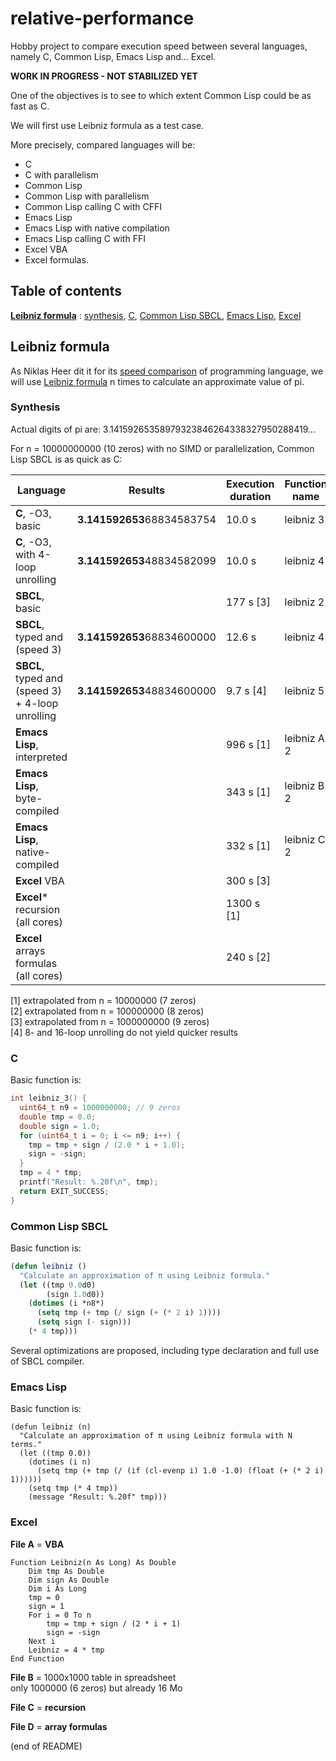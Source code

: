 # relative-performance

Hobby project to compare execution speed between several languages, namely C, Common Lisp, Emacs Lisp and... Excel.

**WORK IN PROGRESS - NOT STABILIZED YET**

One of the objectives is to see to which extent Common Lisp could be as fast as C.

We will first use Leibniz formula as a test case.

More precisely, compared languages will be:  
- C  
- C with parallelism  
- Common Lisp  
- Common Lisp with parallelism  
- Common Lisp calling C with CFFI  
- Emacs Lisp  
- Emacs Lisp with native compilation  
- Emacs Lisp calling C with FFI  
- Excel VBA  
- Excel formulas.


## Table of contents

**[Leibniz formula](#leibniz-formula)** : [synthesis](#synthesis), [C](#c), [Common Lisp SBCL](#common-lisp-sbcl), [Emacs Lisp](#emacs-lisp), [Excel](#excel)

## Leibniz formula

As Niklas Heer dit it for its [speed comparison](https://github.com/niklas-heer/speed-comparison) of programming language, we will use [Leibniz formula](https://en.wikipedia.org/wiki/Leibniz_formula_for_%CF%80) n times to calculate an approximate value of pi.

### Synthesis

Actual digits of pi are: 3.14159265358979323846264338327950288419...

For n = 10000000000 (10 zeros) with no SIMD or parallelization, Common Lisp SBCL is as quick as C:

| Language                                         | Results                    | Execution duration | Function name |
|--------------------------------------------------|----------------------------|--------------------|---------------|
| **C**, -O3, basic                                | **3.141592653**68834583754 | 10.0 s             | leibniz 3     |
| **C**, -O3, with 4-loop unrolling                | **3.141592653**48834582099 | 10.0 s             | leibniz 4     |
| **SBCL**, basic                                  |                            | 177 s [3]          | leibniz 2     |
| **SBCL**, typed and (speed 3)                    | **3.141592653**68834600000 | 12.6 s             | leibniz 4     |
| **SBCL**, typed and (speed 3) + 4-loop unrolling | **3.141592653**48834600000 | 9.7 s [4]          | leibniz 5     |
| **Emacs Lisp**, interpreted                      |                            | 996 s [1]          | leibniz A 2   |
| **Emacs Lisp**, byte-compiled                    |                            | 343 s [1]          | leibniz B 2   |
| **Emacs Lisp**, native-compiled                  |                            | 332 s [1]          | leibniz C 2   |
| **Excel** VBA                                    |                            | 300 s [3]          |               |
| **Excel*** recursion (all cores)                 |                            | 1300 s [1]         |               |
| **Excel** arrays formulas (all cores)            |                            | 240 s [2]          |               |


[1] extrapolated from n = 10000000 (7 zeros)  
[2] extrapolated from n = 100000000 (8 zeros)  
[3] extrapolated from n = 1000000000 (9 zeros)  
[4] 8- and 16-loop unrolling do not yield quicker results

### C

Basic function is:
``` C
int leibniz_3() {
  uint64_t n9 = 1000000000; // 9 zeros
  double tmp = 0.0;
  double sign = 1.0;
  for (uint64_t i = 0; i <= n9; i++) {
    tmp = tmp + sign / (2.0 * i + 1.0);
    sign = -sign;
  }
  tmp = 4 * tmp;
  printf("Result: %.20f\n", tmp);
  return EXIT_SUCCESS;
}
```

### Common Lisp SBCL

Basic function is:

``` lisp
(defun leibniz ()
  "Calculate an approximation of π using Leibniz formula."
  (let ((tmp 0.0d0)
        (sign 1.0d0))
    (dotimes (i *n8*)
      (setq tmp (+ tmp (/ sign (+ (* 2 i) 1))))
      (setq sign (- sign)))
    (* 4 tmp)))
```

Several optimizations are proposed, including type declaration and full use of SBCL compiler.

### Emacs Lisp

Basic function is:

``` elisp
(defun leibniz (n)
  "Calculate an approximation of π using Leibniz formula with N terms."
  (let ((tmp 0.0))
    (dotimes (i n)
      (setq tmp (+ tmp (/ (if (cl-evenp i) 1.0 -1.0) (float (+ (* 2 i) 1))))))
    (setq tmp (* 4 tmp))
    (message "Result: %.20f" tmp)))
```

### Excel

**File A** = **VBA**

``` VBA
Function Leibniz(n As Long) As Double
    Dim tmp As Double
    Dim sign As Double
    Dim i As Long
    tmp = 0
    sign = 1
    For i = 0 To n
        tmp = tmp + sign / (2 * i + 1)
        sign = -sign
    Next i
    Leibniz = 4 * tmp
End Function
```

**File B** = 1000x1000 table in spreadsheet  
only 1000000 (6 zeros) but already 16 Mo

**File C** = **recursion**

**File D** = **array formulas**

(end of README)
